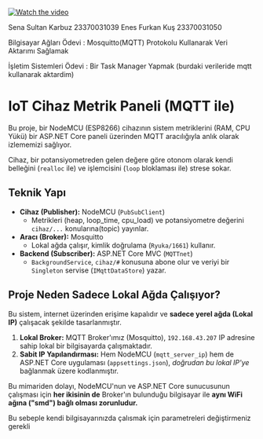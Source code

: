 [![Watch the video](https://img.youtube.com/vi/<VIDEO_ID>/maxresdefault.jpg)](https://www.youtube.com/watch?v=1NbKHaOdFg4)


Sena Sultan Karbuz 23370031039
Enes Furkan Kuş 23370031050

Bilgisayar Ağları Ödevi : Mosquitto(MQTT)  Protokolu Kullanarak Veri Aktarımı Sağlamak 

İşletim Sistemleri Ödevi : Bir Task Manager Yapmak (burdaki verileride mqtt kullanarak aktardim)



# IoT Cihaz Metrik Paneli (MQTT ile)

Bu proje, bir NodeMCU (ESP8266) cihazının sistem metriklerini (RAM, CPU Yükü) bir ASP.NET Core paneli üzerinden MQTT aracılığıyla anlık olarak izlememizi sağlıyor.

Cihaz, bir potansiyometreden gelen değere göre otonom olarak kendi belleğini (`realloc` ile) ve işlemcisini (`loop` bloklaması ile) strese sokar.

## Teknik Yapı

* **Cihaz (Publisher):** NodeMCU (`PubSubClient`)
    * Metrikleri (heap, loop_time, cpu_load) ve potansiyometre değerini `cihaz/...` konularına(topic) yayınlar.
* **Aracı (Broker):** Mosquitto
    * Lokal ağda çalışır, kimlik doğrulama (`Ryuka/1661`) kullanır.
* **Backend (Subscriber):** ASP.NET Core MVC (`MQTTnet`)
    * `BackgroundService`, `cihaz/#` konusuna abone olur ve veriyi bir `Singleton` servise (`IMqttDataStore`) yazar.

## Proje Neden Sadece Lokal Ağda Çalışıyor?

Bu sistem, internet üzerinden erişime kapalıdır ve **sadece yerel ağda (Lokal IP)** çalışacak şekilde tasarlanmıştır.

1.  **Lokal Broker:** MQTT Broker'ımız (Mosquitto), `192.168.43.207` IP adresine sahip lokal bir bilgisayarda çalışmaktadır.
2.  **Sabit IP Yapılandırması:** Hem NodeMCU (`mqtt_server_ip`) hem de ASP.NET Core uygulaması (`appsettings.json`), *doğrudan bu lokal IP'ye* bağlanmak üzere kodlanmıştır.

Bu mimariden dolayı, NodeMCU'nun ve ASP.NET Core sunucusunun çalışması için **her ikisinin de** Broker'ın bulunduğu bilgisayar ile **aynı WiFi ağına ("smd") bağlı olması zorunludur.** 

Bu sebeple kendi bilgisayarınızda çalısmak için parametreleri değiştirmeniz gerekli
